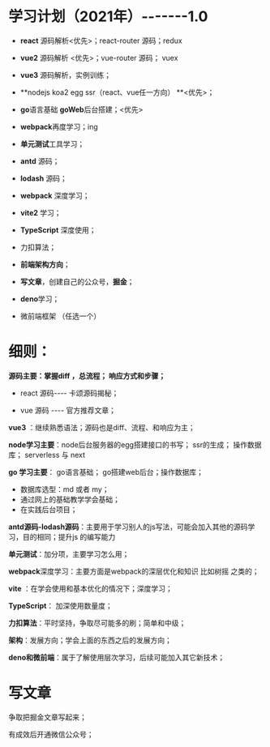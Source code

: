 # 学习计划（2021年）-------1.0



* **react** 源码解析<优先>；react-router 源码；redux



* **vue2** 源码解析 <优先>；vue-router 源码； vuex

  
* **vue3** 源码解析，实例训练；

* **nodejs koa2 egg ssr（react、vue任一方向） **<优先>；


* **go**语言基础  **goWeb**后台搭建；<优先>

* **webpack**再度学习；ing


* **单元测试**工具学习；



* **antd** 源码；



* **lodash** 源码；



* **webpack** 深度学习；



* **vite2** 学习；



* **TypeScript** 深度使用；



* 力扣算法；



* **前端架构方向**；

  

* **写文章**，创建自己的公众号，**掘金**；

  

* **deno**学习；

  

* 微前端框架 （任选一个）

  



# 细则：

**源码主要：掌握diff ，总流程； 响应方式和步骤；**

*  react 源码---- 卡颂源码揭秘；

*  vue 源码 ---- 官方推荐文章；
  
**vue3** ：继续熟悉语法；源码也是diff、流程、和响应为主；
  

**node学习主要**：node后台服务器的egg搭建接口的书写； ssr的生成； 操作数据库； serverless 与 next 

**go 学习主要**： go语言基础； go搭建web后台；操作数据库；

* 数据库选型：md 或者 my；
* 通过网上的基础教学学会基础；
* 在实践后台项目；



**antd源码-lodash源码**：主要用于学习别人的js写法，可能会加入其他的源码学习，目的相同；提升js 的编写能力

**单元测试**：加分项，主要学习怎么用；

**webpack**深度学习：主要方面是webpack的深层优化和知识  比如树摇 之类的；

**vite** ：在学会使用和基本优化的情况下；深度学习；

**TypeScript**： 加深使用数量度；

**力扣算法**：平时坚持，争取尽可能多的刷；简单和中级；

**架构**：发展方向；学会上面的东西之后的发展方向；

**deno和微前端**：属于了解使用层次学习，后续可能加入其它新技术；



# 写文章



争取把掘金文章写起来；

有成效后开通微信公众号；